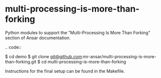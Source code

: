 # multi-processing-is-more-than-forking

Python modules to support the "Multi-Processing Is More Than Forking" section of Ansar documentation.

.. code::

   $ cd demo
   $ git clone git@github.com:mr-ansar/multi-processing-is-more-than-forking.git
   $ cd multi-processing-is-more-than-forking

Instructions for the final setup can be found in the Makefile.
